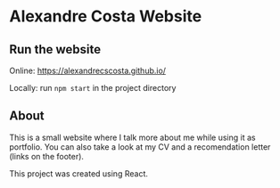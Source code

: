 # Alexandre Costa Website

## Run the website

Online: https://alexandrecscosta.github.io/

Locally: run `npm start` in the project directory

## About

This is a small website where I talk more about me while using it as portfolio. You can also take a look at my CV and a recomendation letter (links on the footer).

This project was created using React.
